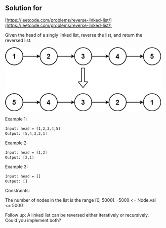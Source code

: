 ## Solution for
[https://leetcode.com/problems/reverse-linked-list/](https://leetcode.com/problems/reverse-linked-list/)

Given the head of a singly linked list, reverse the list, and return the reversed list.

![image](./rev1ex1.jpeg) 

Example 1:

```
Input: head = [1,2,3,4,5]
Output: [5,4,3,2,1]
```
Example 2:

```
Input: head = [1,2]
Output: [2,1]
```
Example 3:
```
Input: head = []
Output: []
```

Constraints:

The number of nodes in the list is the range [0, 5000].
-5000 <= Node.val <= 5000
 

Follow up: A linked list can be reversed either iteratively or recursively. Could you implement both?